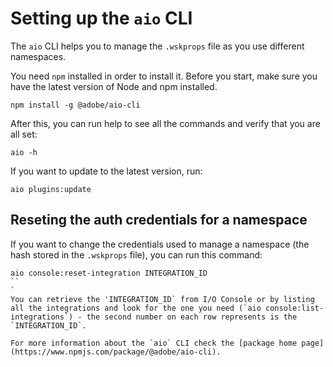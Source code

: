 # Setting up the `aio` CLI

The `aio` CLI helps you to manage the `.wskprops` file as you use different namespaces. 

You need `npm` installed in order to install it. Before you start, make sure you have the latest version of Node and npm installed.

```
npm install -g @adobe/aio-cli
```

After this, you can run help to see all the commands and verify that you are all set:

```
aio -h
```

If you want to update to the latest version, run:
```
aio plugins:update
```
## Reseting the auth credentials for a namespace

 If you want to change the credentials used to manage a namespace (the hash stored in the `.wskprops` file), you can run this command:

```
aio console:reset-integration INTEGRATION_ID
``
`
You can retrieve the 'INTEGRATION_ID` from I/O Console or by listing all the integrations and look for the one you need (`aio console:list-integrations`) - the second number on each row represents is the `INTEGRATION_ID`.

For more information about the `aio` CLI check the [package home page](https://www.npmjs.com/package/@adobe/aio-cli).
